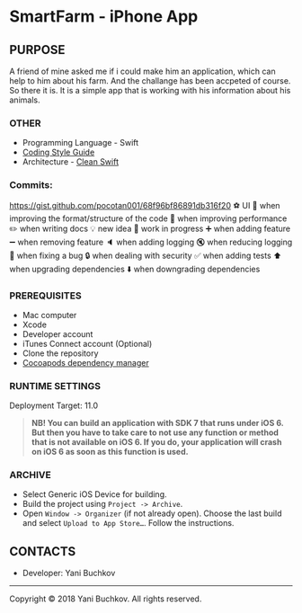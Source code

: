 #  SmartFarm - iPhone App

##  PURPOSE
A friend of mine asked me if i could make him an application, which can help to him about his farm. And the challange has been accpeted
of course. So there it is. It is a simple app that is working with his information about his animals.

### OTHER

+ Programming Language - Swift
+ [Coding Style Guide](https://github.com/raywenderlich/swift-style-guide)
+ Architecture - [Clean Swift](https://clean-swift.com)

### Commits:
https://gist.github.com/pocotan001/68f96bf86891db316f20
⚽ UI
🎨 when improving the format/structure of the code
🚀 when improving performance
✏️ when writing docs
💡 new idea
🚧 work in progress
➕ when adding feature
➖ when removing feature
🔈 when adding logging
🔇 when reducing logging
🐛 when fixing a bug
🔒 when dealing with security
✅ when adding tests
⬆️ when upgrading dependencies
⬇️ when downgrading dependencies


### PREREQUISITES

+ Mac computer
+ Xcode
+ Developer account
+ iTunes Connect account (Optional)
+ Clone the repository
+ [Cocoapods dependency manager](https://cocoapods.org/)

### RUNTIME SETTINGS

Deployment Target: 11.0

> **NB! You can build an application with SDK 7 that runs under iOS 6. But then you have to take care to not use any function or method that is not available on iOS 6. If you do, your application will crash on iOS 6 as soon as this function is used.**


### ARCHIVE

+ Select Generic iOS Device for building.
+ Build the project using `Project -> Archive`.
+ Open `Window -> Organizer` (if not already open). Choose the last build and select `Upload to App Store…`. Follow the instructions.

## CONTACTS

- Developer: Yani Buchkov

------

Copyright © 2018 Yani Buchkov. All rights reserved.
